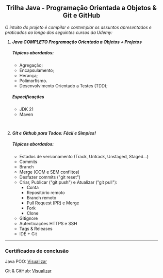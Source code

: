## <center> Trilha Java - Programação Orientada a Objetos & Git e GitHub </center>

_O intuito do projeto é compilar e contemplar os assuntos apresentados e praticados ao longo dos seguintes cursos da Udemy:_
1. _**Java COMPLETO Programação Orientada a Objetos + Projetos**_
   ##### Tópicos abordados:
    - Agregação;
    - Encapsulamento;
    - Herança;
    - Polimorfismo.
    - Desenvolvimento Orientado a Testes (TDD);
   ##### Especificações
     - JDK 21
     - Maven

&nbsp;

2. _**Git e Github para Todos: Fácil e Simples!**_
   ##### Tópicos abordados:
    - Estados de versionamento (Track, Untrack, Unstaged, Staged...)
    - Commits
    - Branch
    - Merge (COM e SEM conflitos)
    - Desfazer commits ("git reset")
    - Criar, Publicar ("git push") e Atualizar ("git pull"):
      - Conta
      - Repositório remoto
      - Branch remoto
      - Pull Request (PR) e Merge
      - Fork
      - Clone
    - Gitignore
    - Autenticações HTTPS e SSH
    - Tags & Releases
    - IDE + Git
---
### Certificados de conclusão

Java POO: [Visualizar](https://ude.my/UC-41b4b8e3-1107-4d59-8467-96b23c792b36)

Git & GitHub: [Visualizar](https://ude.my/UC-ac8ad6f0-88ba-4b7c-86fc-5208da03d405)
